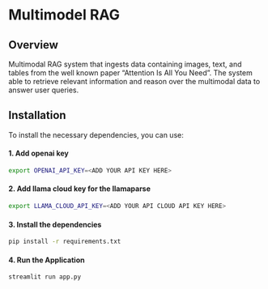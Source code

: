 # Multimodel RAG

## Overview
Multimodal RAG system that ingests data containing images, text, and tables from the well known paper “Attention Is All You Need”. The system able to retrieve relevant information and reason over the multimodal data to answer user queries.

## Installation
To install the necessary dependencies, you can use:

#### 1. Add openai key
```sh
export OPENAI_API_KEY=<ADD YOUR API KEY HERE>
```
#### 2. Add llama cloud key for the llamaparse
```sh
export LLAMA_CLOUD_API_KEY=<ADD YOUR API CLOUD API KEY HERE>
```

####  3. Install the dependencies
```sh
pip install -r requirements.txt
```
#### 4. Run the Application
```sh
streamlit run app.py
```